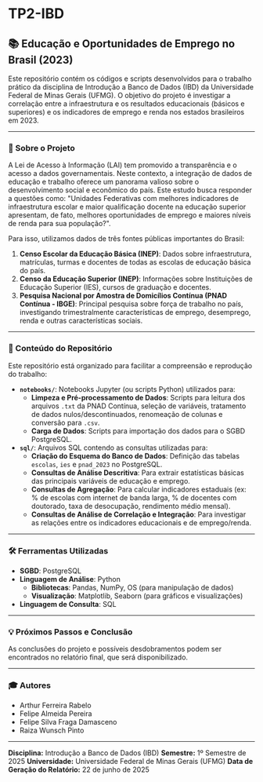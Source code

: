 # TP2-IBD
## 📚 Educação e Oportunidades de Emprego no Brasil (2023)

Este repositório contém os códigos e scripts desenvolvidos para o trabalho prático da disciplina de Introdução a Banco de Dados (IBD) da Universidade Federal de Minas Gerais (UFMG). O objetivo do projeto é investigar a correlação entre a infraestrutura e os resultados educacionais (básicos e superiores) e os indicadores de emprego e renda nos estados brasileiros em 2023.

---

### 🚀 Sobre o Projeto

A Lei de Acesso à Informação (LAI) tem promovido a transparência e o acesso a dados governamentais. Neste contexto, a integração de dados de educação e trabalho oferece um panorama valioso sobre o desenvolvimento social e econômico do país. Este estudo busca responder a questões como: "Unidades Federativas com melhores indicadores de infraestrutura escolar e maior qualificação docente na educação superior apresentam, de fato, melhores oportunidades de emprego e maiores níveis de renda para sua população?".

Para isso, utilizamos dados de três fontes públicas importantes do Brasil:

1.  **Censo Escolar da Educação Básica (INEP)**: Dados sobre infraestrutura, matrículas, turmas e docentes de todas as escolas de educação básica do país.
2.  **Censo da Educação Superior (INEP)**: Informações sobre Instituições de Educação Superior (IES), cursos de graduação e docentes.
3.  **Pesquisa Nacional por Amostra de Domicílios Contínua (PNAD Contínua - IBGE)**: Principal pesquisa sobre força de trabalho no país, investigando trimestralmente características de emprego, desemprego, renda e outras características sociais.

---

### 📁 Conteúdo do Repositório

Este repositório está organizado para facilitar a compreensão e reprodução do trabalho:

* **`notebooks/`**: Notebooks Jupyter (ou scripts Python) utilizados para:
    * **Limpeza e Pré-processamento de Dados**: Scripts para leitura dos arquivos `.txt` da PNAD Contínua, seleção de variáveis, tratamento de dados nulos/descontinuados, renomeação de colunas e conversão para `.csv`.
    * **Carga de Dados**: Scripts para importação dos dados para o SGBD PostgreSQL.
* **`sql/`**: Arquivos SQL contendo as consultas utilizadas para:
    * **Criação do Esquema do Banco de Dados**: Definição das tabelas `escolas`, `ies` e `pnad_2023` no PostgreSQL.
    * **Consultas de Análise Descritiva**: Para extrair estatísticas básicas das principais variáveis de educação e emprego.
    * **Consultas de Agregação**: Para calcular indicadores estaduais (ex: % de escolas com internet de banda larga, % de docentes com doutorado, taxa de desocupação, rendimento médio mensal).
    * **Consultas de Análise de Correlação e Integração**: Para investigar as relações entre os indicadores educacionais e de emprego/renda.

---

### 🛠️ Ferramentas Utilizadas

* **SGBD**: PostgreSQL 
* **Linguagem de Análise**: Python 
    * **Bibliotecas**: Pandas, NumPy, OS (para manipulação de dados) 
    * **Visualização**: Matplotlib, Seaborn (para gráficos e visualizações) 
* **Linguagem de Consulta**: SQL 

---

### 💡 Próximos Passos e Conclusão

As conclusões do projeto e possíveis desdobramentos podem ser encontrados no relatório final, que será disponibilizado.

---

### 🎓 Autores

* Arthur Ferreira Rabelo
* Felipe Almeida Pereira
* Felipe Silva Fraga Damasceno
* Raiza Wunsch Pinto

---
**Disciplina:** Introdução a Banco de Dados (IBD)
**Semestre:** 1º Semestre de 2025
**Universidade:** Universidade Federal de Minas Gerais (UFMG)
**Data de Geração do Relatório:** 22 de junho de 2025
